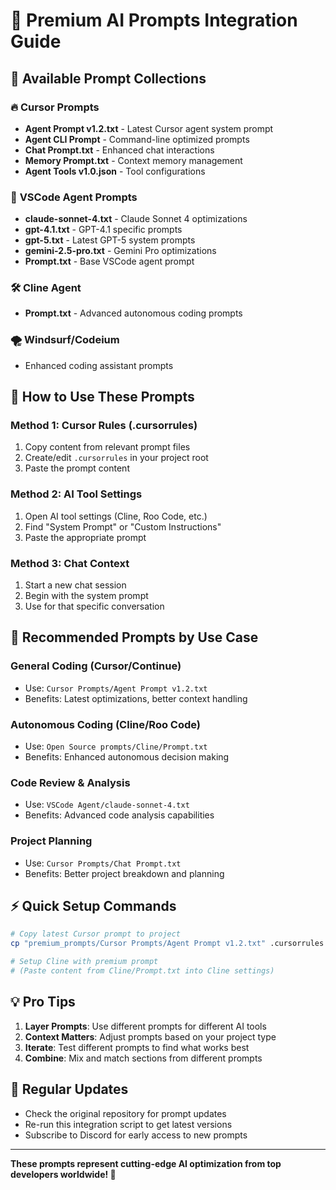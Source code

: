 # 🎯 Premium AI Prompts Integration Guide

## 📁 Available Prompt Collections

### 🔥 **Cursor Prompts**
- **Agent Prompt v1.2.txt** - Latest Cursor agent system prompt
- **Agent CLI Prompt** - Command-line optimized prompts
- **Chat Prompt.txt** - Enhanced chat interactions
- **Memory Prompt.txt** - Context memory management
- **Agent Tools v1.0.json** - Tool configurations

### 🤖 **VSCode Agent Prompts**
- **claude-sonnet-4.txt** - Claude Sonnet 4 optimizations
- **gpt-4.1.txt** - GPT-4.1 specific prompts
- **gpt-5.txt** - Latest GPT-5 system prompts
- **gemini-2.5-pro.txt** - Gemini Pro optimizations
- **Prompt.txt** - Base VSCode agent prompt

### 🛠️ **Cline Agent**
- **Prompt.txt** - Advanced autonomous coding prompts

### 🌪️ **Windsurf/Codeium**
- Enhanced coding assistant prompts

## 🚀 How to Use These Prompts

### **Method 1: Cursor Rules (.cursorrules)**
1. Copy content from relevant prompt files
2. Create/edit `.cursorrules` in your project root
3. Paste the prompt content

### **Method 2: AI Tool Settings**
1. Open AI tool settings (Cline, Roo Code, etc.)
2. Find "System Prompt" or "Custom Instructions"
3. Paste the appropriate prompt

### **Method 3: Chat Context**
1. Start a new chat session
2. Begin with the system prompt
3. Use for that specific conversation

## 🎯 Recommended Prompts by Use Case

### **General Coding (Cursor/Continue)**
- Use: `Cursor Prompts/Agent Prompt v1.2.txt`
- Benefits: Latest optimizations, better context handling

### **Autonomous Coding (Cline/Roo Code)**
- Use: `Open Source prompts/Cline/Prompt.txt`
- Benefits: Enhanced autonomous decision making

### **Code Review & Analysis**
- Use: `VSCode Agent/claude-sonnet-4.txt`
- Benefits: Advanced code analysis capabilities

### **Project Planning**
- Use: `Cursor Prompts/Chat Prompt.txt`
- Benefits: Better project breakdown and planning

## ⚡ Quick Setup Commands

```bash
# Copy latest Cursor prompt to project
cp "premium_prompts/Cursor Prompts/Agent Prompt v1.2.txt" .cursorrules

# Setup Cline with premium prompt
# (Paste content from Cline/Prompt.txt into Cline settings)
```

## 💡 Pro Tips

1. **Layer Prompts**: Use different prompts for different AI tools
2. **Context Matters**: Adjust prompts based on your project type
3. **Iterate**: Test different prompts to find what works best
4. **Combine**: Mix and match sections from different prompts

## 🔄 Regular Updates

- Check the original repository for prompt updates
- Re-run this integration script to get latest versions
- Subscribe to Discord for early access to new prompts

---

**These prompts represent cutting-edge AI optimization from top developers worldwide! 🌟**
